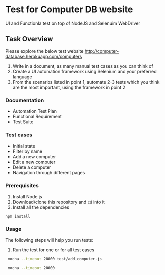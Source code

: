 # Test for Computer DB website 
UI and Functionla test on top of NodeJS and Selenuim WebDriver

## Task Overview
Please explore the below test website
http://computer-database.herokuapp.com/computers

1. Write in a document, as many manual test cases as you can think of
2. Create a UI automation framework using Selenium and your preferred language
3. From the scenarios listed in point 1, automate 2-3 tests which you think are the most important,
using the framework in point 2
### Documentation
* Automation Test Plan
* Functional Requirement
* Test Suite

### Test cases
* Initial state
* Filter by name
* Add a new computer
* Edit a new computer
* Delete a computer
* Navigation through different pages 


### Prerequisites
1. Install Node.js
2. Download/clone this repository and `cd` into it
3. Install all the dependencies    
 ```bash
 npm install
 ```

### Usage
The following steps will help you run tests:
1. Run the test for one or for all test cases
 ```bash
  mocha --timeout 20000 test/add_computer.js
 ```
 ```bash
  mocha --timeout 20000
 ```
